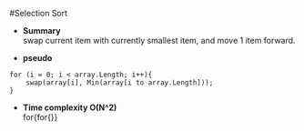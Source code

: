 #Selection Sort
* **Summary**  
swap current item with currently smallest item, and move 1 item forward.</p></li>
* **pseudo**
```
for (i = 0; i < array.Length; i++){
    swap(array[i], Min(array[i to array.Length]));
}
```
* **Time complexity O(N^2)**  
for{for{}}

